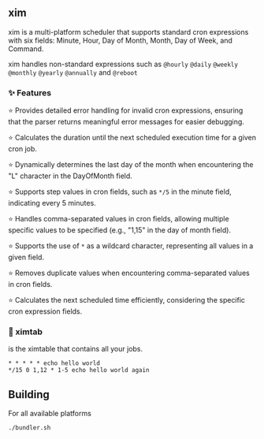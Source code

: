 ## xim

xim is a multi-platform scheduler that supports standard cron expressions with six fields: Minute, Hour, Day of Month, Month, Day of Week, and Command.

xim handles non-standard expressions such as `@hourly` `@daily` `@weekly` `@monthly` `@yearly` `@annually` and `@reboot`

### ✨ Features
⭐ Provides detailed error handling for invalid cron expressions, ensuring that the parser returns meaningful error messages for easier debugging.

⭐ Calculates the duration until the next scheduled execution time for a given cron job.

⭐ Dynamically determines the last day of the month when encountering the "L" character in the DayOfMonth field.

⭐ Supports step values in cron fields, such as `*/5` in the minute field, indicating every 5 minutes.

⭐ Handles comma-separated values in cron fields, allowing multiple specific values to be specified (e.g., "1,15" in the day of month field).

⭐ Supports the use of `*` as a wildcard character, representing all values in a given field.

⭐ Removes duplicate values when encountering comma-separated values in cron fields.

⭐ Calculates the next scheduled time efficiently, considering the specific cron expression fields.

### 📝 ximtab
is the ximtable that contains all your jobs.
```
* * * * * echo hello world
*/15 0 1,12 * 1-5 echo hello world again
```

## Building
For all available platforms
```
./bundler.sh
```